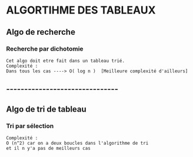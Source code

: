 # ALGORTIHME DES TABLEAUX 

## Algo de recherche 

### Recherche par dichotomie 
    Cet algo doit etre fait dans un tableau trié.
    Complexité :
    Dans tous les cas ----> O( log n )  [Meilleure complexité d'ailleurs]


## -------------------------------

## Algo de tri de tableau

### Tri par sélection 

    Complexité :
    O (n^2) car on a deux boucles dans l'algorithme de tri 
    et il n y'a pas de meilleurs cas
    
